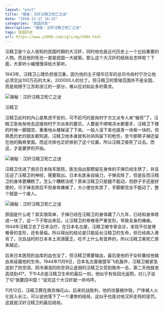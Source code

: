```yaml
---
layout: "post"
title: "揭秘：汉奸汪精卫死亡之谜"
date: "2018-12-17 16:15"
categories: "民国历史"
description: "揭秘：汉奸汪精卫死亡之谜"
tags: 民国历史
url: https://www.y5000.com/zgls/mg/5984.html
---
```






汪精卫是个众人皆知的民国时期的大汉奸，同时他也是近代历史上一个比较重要的人物。而且他的死也一直是民国一大疑案。那么这个大汉奸的结局会怎样呢？下面，大家听小编慢慢讲给大家听。

1943年，汪精卫心理负担很沉重，因为他的主子侵华日军的总司令岗村宁次让他必须交出100万石的大米，200000人的壮丁。但汪精卫的管辖范围并不是全国，而是局限于江苏和浙江的一部分，难以应对如此多的需求。

![揭秘：汉奸汪精卫死亡之谜](/uploads/allimg/161128/6-16112Q04K1B4.JPG)

汪精卫

汪精卫此时的内心是焦虑不安的，可不赶巧的是岗村宁次又派专人来“催债”了，汪精卫急匆匆地去迎接岗村宁次派来的要员，人要是不顺喝凉水都塞牙，汪精卫下楼的时候一脚踏空，重重地从楼梯滚了下来。一般人滚下来也就青一块紫一块的，但熟悉历史的朋友都知道，汪精卫他本身就有孙凤鸣留下的枪伤，至今那颗子弹还留在他的胸脊里面。而这次摔也正好摔到了这个位置，所以汪精卫昏死了过去。而这，才是噩梦的开始。

![揭秘：汉奸汪精卫死亡之谜](/uploads/allimg/161128/6-16112Q04A0X1.JPG)

汪精卫住进了南京日本陆军医院，医生指出那颗留在身体的子弹已经生锈了，并且压迫了汪精卫的神经，需要取出。日本名医亲自操刀，子弹去除了，但是反而汪精卫的身体更糟糕了。怎么个糟糕法呢？原来汪精卫只是腿不能动，但脖子手还是好使的，可子弹去除后不但身体瘫痪了，大小便也失禁了，手脚都完全不能动了，整个就是一个废人。

![揭秘：汉奸汪精卫死亡之谜](/uploads/allimg/161128/6-16112Q04PYI.JPG)

原因是什么呢？其实很简单，子弹已经在汪精卫的身体藏了八九年，已经和身体练成一块了，这一下子取出来后，让汪精卫的脊椎骨严重变形，导致全身的瘫痪。1944年汪精卫去了日本治疗。在日本名古屋，汪精卫被专家会诊，发现不仅是脊椎骨的变形，还有骨癌。所以得出的结论是只能延长汪精卫的生命，但已经病入膏肓了。况且战时的日本本土资源匮乏，吃不上什么有营养的，所以汪精卫离死亡原来越近。

后来日本医院的血库的血也没了，但汪精卫需要输血，最后是他的子女轮番给他输血来延缓他的生命。1944年11月9日，日本名古屋被盟军飞机轰炸，汪精卫被紧急送到了防空洞，阴冷潮湿的防空洞让虚弱的汪精卫又受到致命一击，第二天他就发高烧到41°，下午4点是汪精卫生命的最后一刻，他似乎有些回光返照，对儿子说了句“我要回中国！”说完这个大汉奸就一命呜呼。

11月12日，汪精卫葬在南京梅花山，后来抗战胜利，他的坟墓被炸毁，尸体被人火化投入长江。可以说他落下了一个凄惨的结局，这似乎也是对他汉奸走狗的惩罚。这就是汉奸汪精卫的最后结局。
